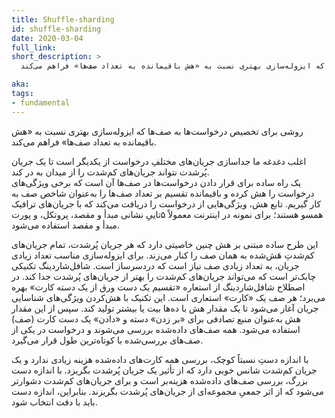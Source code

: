 ```yaml
---
title: Shuffle-sharding
id: shuffle-sharding
date: 2020-03-04
full_link:
short_description: >
  روشی برای تخصیص درخواست‌ها به صف‌ها که ایزوله‌سازی بهتری نسبت به «هش باقیمانده به تعداد صف‌ها» فراهم می‌کند.

aka:
tags:
- fundamental
---
```

 روشی برای تخصیص درخواست‌ها به صف‌ها که ایزوله‌سازی بهتری نسبت به «هش باقیمانده به تعداد صف‌ها» فراهم می‌کند.

<!--more--> 

اغلب دغدغه ما جداسازی جریان‌های مختلفِ درخواست از یکدیگر است تا یک جریان پُرشدت نتواند جریان‌های کم‌شدت را از میدان به در کند.  
یک راه ساده برای قرار دادن درخواست‌ها در صف‌ها آن است که برخی ویژگی‌های درخواست را هش کرده و باقیمانده تقسیم بر تعداد صف‌ها را به‌عنوان شاخص صف به کار گیریم. تابع هش، ویژگی‌هایی از درخواست را دریافت می‌کند که با جریان‌های ترافیک همسو هستند؛ برای نمونه در اینترنت معمولاً ۵‌تاییِ نشانی مبدأ و مقصد، پروتکل، و پورت مبدأ و مقصد استفاده می‌شود.

این طرح ساده مبتنی بر هش چنین خاصیتی دارد که هر جریان پُرشدت، تمام جریان‌های کم‌شدتِ هَش‌شده به همان صف را کنار می‌زند. برای ایزوله‌سازی مناسب تعداد زیادی جریان، به تعداد زیادی صف نیاز است که دردسرساز است. شافل‌شاردینگ تکنیکی چابک‌تر است که می‌تواند جریان‌های کم‌شدت را بهتر از جریان‌های پُرشدت جدا کند. در اصطلاح شافل‌شاردینگ از استعاره «تقسیم یک دست ورق از یک دسته کارت» بهره می‌برد؛ هر صف یک «کارت» استعاری است. این تکنیک با هش‌کردن ویژگی‌های شناسایی جریان آغاز می‌شود تا یک مقدار هش با ده‌ها بیت یا بیشتر تولید کند. سپس از این مقدار هش به‌عنوان منبع تصادفی برای «بر زدن» دسته و «دادن» یک دست کارت (صف) استفاده می‌شود. همه صف‌های داده‌شده بررسی می‌شوند و درخواست در یکی از صف‌های بررسی‌شده با کوتاه‌ترین طول قرار می‌گیرد.

با اندازه دستِ نسبتاً کوچک، بررسی همه کارت‌های داده‌شده هزینه زیادی ندارد و یک جریان کم‌شدت شانس خوبی دارد که از تأثیر یک جریان پُرشدت بگریزد. با اندازه دست بزرگ، بررسی صف‌های داده‌شده هزینه‌بر است و برای جریان‌های کم‌شدت دشوارتر می‌شود که از اثر جمعیِ مجموعه‌ای از جریان‌های پُرشدت بگریزند. بنابراین، اندازه دست باید با دقت انتخاب شود.

